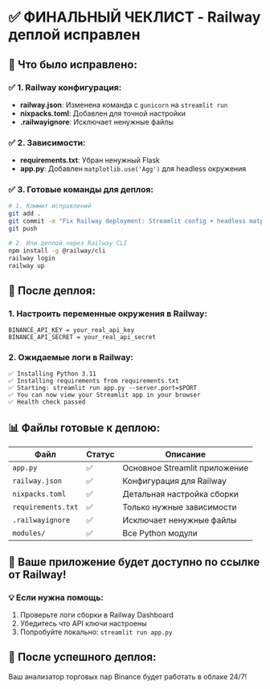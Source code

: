 # ✅ ФИНАЛЬНЫЙ ЧЕКЛИСТ - Railway деплой исправлен

## 🔧 Что было исправлено:

### ✅ 1. Railway конфигурация:
- **railway.json**: Изменена команда с `gunicorn` на `streamlit run`
- **nixpacks.toml**: Добавлен для точной настройки
- **.railwayignore**: Исключает ненужные файлы

### ✅ 2. Зависимости:
- **requirements.txt**: Убран ненужный Flask
- **app.py**: Добавлен `matplotlib.use('Agg')` для headless окружения

### ✅ 3. Готовые команды для деплоя:

```bash
# 1. Коммит исправлений
git add .
git commit -m "Fix Railway deployment: Streamlit config + headless matplotlib"
git push

# 2. Или деплой через Railway CLI
npm install -g @railway/cli
railway login
railway up
```

## 🎯 После деплоя:

### 1. Настроить переменные окружения в Railway:
```
BINANCE_API_KEY = your_real_api_key
BINANCE_API_SECRET = your_real_api_secret  
```

### 2. Ожидаемые логи в Railway:
```
✅ Installing Python 3.11
✅ Installing requirements from requirements.txt  
✅ Starting: streamlit run app.py --server.port=$PORT
✅ You can now view your Streamlit app in your browser
✅ Health check passed
```

## 📊 Файлы готовые к деплою:

| Файл | Статус | Описание |
|------|--------|----------|
| `app.py` | ✅ | Основное Streamlit приложение |
| `railway.json` | ✅ | Конфигурация для Railway |
| `nixpacks.toml` | ✅ | Детальная настройка сборки |
| `requirements.txt` | ✅ | Только нужные зависимости |
| `.railwayignore` | ✅ | Исключает ненужные файлы |
| `modules/` | ✅ | Все Python модули |

## 🚀 Ваше приложение будет доступно по ссылке от Railway!

### 💡 Если нужна помощь:
1. Проверьте логи сборки в Railway Dashboard
2. Убедитесь что API ключи настроены  
3. Попробуйте локально: `streamlit run app.py`

## 🎉 После успешного деплоя:
Ваш анализатор торговых пар Binance будет работать в облаке 24/7!
